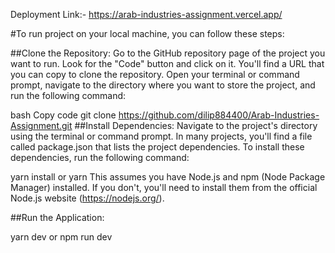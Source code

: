 Deployment Link:- https://arab-industries-assignment.vercel.app/

#To run project on your local machine, you can follow these steps:

##Clone the Repository: Go to the GitHub repository page of the project you want to run. Look for the "Code" button and click on it. You'll find a URL that you can copy to clone the repository. Open your terminal or command prompt, navigate to the directory where you want to store the project, and run the following command:

bash
Copy code
git clone https://github.com/dilip884400/Arab-Industries-Assignment.git
##Install Dependencies: Navigate to the project's directory using the terminal or command prompt. In many projects, you'll find a file called package.json that lists the project dependencies. To install these dependencies, run the following command:

yarn install or yarn
This assumes you have Node.js and npm (Node Package Manager) installed. If you don't, you'll need to install them from the official Node.js website (https://nodejs.org/).

##Run the Application:

yarn dev or npm run dev